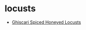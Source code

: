# locusts

 * [Ghiscari Spiced Honeyed Locusts](../index/g/ghiscari-spiced-honeyed-locusts-395309.json)
